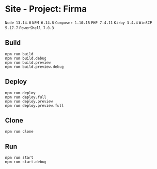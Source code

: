 # Site - Project: Firma

`Node 13.14.0` `NPM 6.14.8` `Composer 1.10.15` `PHP 7.4.11` `Kirby 3.4.4` `WinSCP 5.17.7` `PowerShell 7.0.3`

## Build
```
npm run build
npm run build.debug
npm run build.preview
npm run build.preview.debug
```

## Deploy
```
npm run deploy
npm run deploy.full
npm run deploy.preview
npm run deploy.preview.full
```

## Clone
```
npm run clone
```

## Run
```
npm run start
npm run start.debug
```
